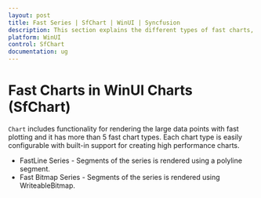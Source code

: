 ```yaml
---
layout: post
title: Fast Series | SfChart | WinUI | Syncfusion
description: This section explains the different types of fast charts, including FastLine, FastColumnBitmap, FastScatterBitmap, FastStepLineBitmap and its properties.
platform: WinUI
control: SfChart
documentation: ug
---
```


# Fast Charts in WinUI Charts (SfChart)

`Chart` includes functionality for rendering the large data points with fast plotting and it has more than 5 fast chart types. Each chart type is easily configurable with built-in support for creating high performance charts.

* FastLine Series - Segments of the series is rendered using a polyline segment.
* Fast Bitmap Series - Segments of the series is rendered using WriteableBitmap.
